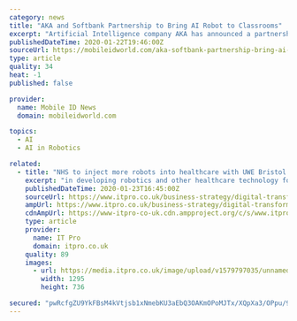 ```yaml
---
category: news
title: "AKA and Softbank Partnership to Bring AI Robot to Classrooms"
excerpt: "Artificial Intelligence company AKA has announced a partnership with SoftBank Robotics China that will help to bring Pepper the robot to English classrooms in China. SoftBank’s Pepper is already one of the most popular interactive Artificial Intelligence-powered robots in the world. With more than 10,000 units sold worldwide, Pepper can be ..."
publishedDateTime: 2020-01-22T19:46:00Z
sourceUrl: https://mobileidworld.com/aka-softbank-partnership-bring-ai-robot-classrooms-012201/
type: article
quality: 34
heat: -1
published: false

provider:
  name: Mobile ID News
  domain: mobileidworld.com

topics:
  - AI
  - AI in Robotics

related:
  - title: "NHS to inject more robots into healthcare with UWE Bristol partnership"
    excerpt: "in developing robotics and other healthcare technology for one of the UK’s leading medical centres, Southmead Hospital. The partnership will explore how artificial intelligence (AI), machine learning, and socially and physically assistive robots could be employed to better support patients. One of the anticipated robotic systems is CHIRON ..."
    publishedDateTime: 2020-01-23T16:45:00Z
    sourceUrl: https://www.itpro.co.uk/business-strategy/digital-transformation/354620/nhs-to-inject-more-robots-into-healthcare-with-uwe
    ampUrl: https://www.itpro.co.uk/business-strategy/digital-transformation/354620/nhs-to-inject-more-robots-into-healthcare-with-uwe?amp
    cdnAmpUrl: https://www-itpro-co-uk.cdn.ampproject.org/c/s/www.itpro.co.uk/business-strategy/digital-transformation/354620/nhs-to-inject-more-robots-into-healthcare-with-uwe?amp
    type: article
    provider:
      name: IT Pro
      domain: itpro.co.uk
    quality: 89
    images:
      - url: https://media.itpro.co.uk/image/upload/v1579797035/unnamed.jpg
        width: 1295
        height: 736

secured: "pwRcfgZU9YkFBsM4kVtjsb1xNmebKU3aEbQ3OAKmOPoMJTx/XQpXa3/OPpu/9P2EvS1pZs+FiJebfEkYOYJKnMXAtLiEGW3qG7f5Vt+WyiGTXiXBBjMTxDoDqcBFGjhkACZqNR/mO4EzdE+xwztLUblm7v0buTGU1D2ygDxoPEh1ADARLR3ZKEH2Nr2BGfwuv3EHEHkGnTv1zkH39qr1rDwYKDU/OQCftPJQbxQXApYDRggHA9BSGOx+DZFxApBrPbhdb9VliMqZ0WlbBy/xKjTeOPeYFq9RU48GEQQM3BOu9FIEd8VA8FUfYZDe0E38CAwsdeOM1PD1K0EiM2zt4sLcVZGnhTE4HutU/dlD5ZUv8CYXKgMvq4MhXHdbk3xL9ic4U8cVCtFeruWG7Oq8MU9ssuWjL1MHUeVGiOVFrYPlsKz11cS6Ev98lNwgNn1uDWF9uuxbhiMMzhd1krAJUg==;Id0NzagRxj/EnPBs9rSeew=="
---
```


